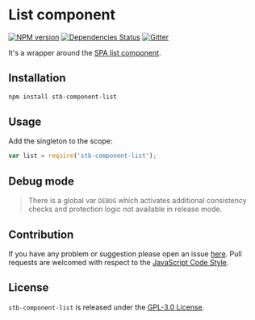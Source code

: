 List component
==============

[![NPM version](https://img.shields.io/npm/v/stb-component-list.svg?style=flat-square)](https://www.npmjs.com/package/stb-component-list)
[![Dependencies Status](https://img.shields.io/david/stbsdk/component-list.svg?style=flat-square)](https://david-dm.org/stbsdk/component-list)
[![Gitter](https://img.shields.io/badge/gitter-join%20chat-blue.svg?style=flat-square)](https://gitter.im/DarkPark/stbsdk)


It's a wrapper around the [SPA list component](https://github.com/spasdk/component-list).


## Installation ##

```bash
npm install stb-component-list
```


## Usage ##

Add the singleton to the scope:

```js
var list = require('stb-component-list');
```


## Debug mode ##

> There is a global var `DEBUG` which activates additional consistency checks and protection logic not available in release mode.


## Contribution ##

If you have any problem or suggestion please open an issue [here](https://github.com/stbsdk/component-list/issues).
Pull requests are welcomed with respect to the [JavaScript Code Style](https://github.com/DarkPark/jscs).


## License ##

`stb-component-list` is released under the [GPL-3.0 License](http://opensource.org/licenses/GPL-3.0).
